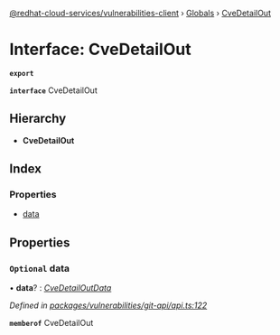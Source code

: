 [@redhat-cloud-services/vulnerabilities-client](../README.md) › [Globals](../globals.md) › [CveDetailOut](cvedetailout.md)

# Interface: CveDetailOut

**`export`** 

**`interface`** CveDetailOut

## Hierarchy

* **CveDetailOut**

## Index

### Properties

* [data](cvedetailout.md#optional-data)

## Properties

### `Optional` data

• **data**? : *[CveDetailOutData](cvedetailoutdata.md)*

*Defined in [packages/vulnerabilities/git-api/api.ts:122](https://github.com/RedHatInsights/javascript-clients/blob/master/packages/vulnerabilities/git-api/api.ts#L122)*

**`memberof`** CveDetailOut
